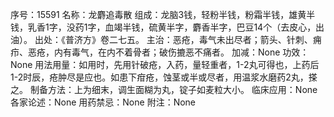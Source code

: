 序号：15591
名称：龙麝追毒散
组成：龙脑3钱，轻粉半钱，粉霜半钱，雄黄半钱，乳香1字，没药1字，血竭半钱，硫黄半字，麝香半字，巴豆14个（去皮心，出油）。
出处：《普济方》卷二七五。
主治：恶疮，毒气未出尽者；箭头、针刺、痈疖、恶疮，内有毒气，在内不着骨者；破伤摝恶不痛者。
加减：None
功效：None
用法用量：如用时，先用针破疮，入药，量轻重者，1-2丸可得也，上药后1-2时辰，疮肿尽是应也。如患下疳疮，蚀茎或半或尽者，用温浆水磨药2丸，搽之。
制备方法：上为细末，调生面糊为丸，锭子如麦粒大小。
临床应用：None
各家论述：None
用药禁忌：None
附注：None
